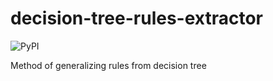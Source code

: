 # decision-tree-rules-extractor
![PyPI](https://img.shields.io/pypi/v/decision_tree_rules_extractor)

Method of generalizing rules from decision tree  

